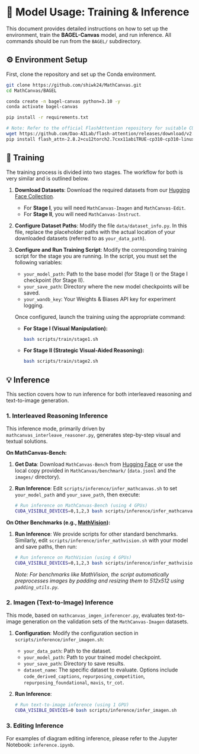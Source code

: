 # 🚀 Model Usage: Training & Inference

This document provides detailed instructions on how to set up the environment, train the **BAGEL-Canvas** model, and run inference. All commands should be run from the `BAGEL/` subdirectory.

## ⚙️ Environment Setup

First, clone the repository and set up the Conda environment.

```bash
git clone https://github.com/shiwk24/MathCanvas.git
cd MathCanvas/BAGEL

conda create -n bagel-canvas python=3.10 -y
conda activate bagel-canvas

pip install -r requirements.txt

# Note: Refer to the official FlashAttention repository for suitable CUDA version.
wget https://github.com/Dao-AILab/flash-attention/releases/download/v2.8.2/flash_attn-2.8.2+cu12torch2.7cxx11abiTRUE-cp310-cp310-linux_x86_64.whl
pip install flash_attn-2.8.2+cu12torch2.7cxx11abiTRUE-cp310-cp310-linux_x86_64.whl
```

## 🧠 Training

The training process is divided into two stages. The workflow for both is very similar and is outlined below.

1.  **Download Datasets**:
    Download the required datasets from our [Hugging Face Collection](https://huggingface.co/collections/shiwk24/mathcanvas).
    *   For **Stage I**, you will need `MathCanvas-Imagen` and `MathCanvas-Edit`.
    *   For **Stage II**, you will need `MathCanvas-Instruct`.

2.  **Configure Dataset Paths**:
    Modify the file `data/dataset_info.py`. In this file, replace the placeholder paths with the actual location of your downloaded datasets (referred to as `your_data_path`).

3.  **Configure and Run Training Script**:
    Modify the corresponding training script for the stage you are running. In the script, you must set the following variables:
    *   `your_model_path`: Path to the base model (for Stage I) or the Stage I checkpoint (for Stage II).
    *   `your_save_path`: Directory where the new model checkpoints will be saved.
    *   `your_wandb_key`: Your Weights & Biases API key for experiment logging.

    Once configured, launch the training using the appropriate command:

    *   **For Stage I (Visual Manipulation):**
        ```bash
        bash scripts/train/stage1.sh
        ```

    *   **For Stage II (Strategic Visual-Aided Reasoning):**
        ```bash
        bash scripts/train/stage2.sh
        ```

## 💡 Inference

This section covers how to run inference for both interleaved reasoning and text-to-image generation.

### 1. Interleaved Reasoning Inference

This inference mode, primarily driven by `mathcanvas_interleave_reasoner.py`, generates step-by-step visual and textual solutions.

**On MathCanvas-Bench:**

1.  **Get Data**: Download `MathCanvas-Bench` from [Hugging Face](https://huggingface.co/datasets/shiwk24/MathCanvas-Bench) or use the local copy provided in `MathCanvas/benchmark/` (`data.jsonl` and the `images/` directory).
2.  **Run Inference**: Edit `scripts/inference/infer_mathcanvas.sh` to set `your_model_path` and `your_save_path`, then execute:

    ```bash
    # Run inference on MathCanvas-Bench (using 4 GPUs)
    CUDA_VISIBLE_DEVICES=0,1,2,3 bash scripts/inference/infer_mathcanvas.sh
    ```

**On Other Benchmarks (e.g., [MathVision](https://github.com/mathllm/MATH-V)):**

1.  **Run Inference**: We provide scripts for other standard benchmarks. Similarly, edit `scripts/inference/infer_mathvision.sh` with your model and save paths, then run:

    ```bash
    # Run inference on MathVision (using 4 GPUs)
    CUDA_VISIBLE_DEVICES=0,1,2,3 bash scripts/inference/infer_mathvision.sh
    ```
    *Note: For benchmarks like MathVision, the script automatically preprocesses images by padding and resizing them to 512x512 using `padding_utils.py`.*

### 2. Imagen (Text-to-Image) Inference

This mode, based on `mathcanvas_imgen_inferencer.py`, evaluates text-to-image generation on the validation sets of the `MathCanvas-Imagen` datasets.

1.  **Configuration**: Modify the configuration section in `scripts/inference/infer_imagen.sh`:
    *   `your_data_path`: Path to the dataset.
    *   `your_model_path`: Path to your trained model checkpoint.
    *   `your_save_path`: Directory to save results.
    *   `dataset_name`: The specific dataset to evaluate. Options include `code_derived_captions`, `repurposing_competition`, `repurposing_foundational`, `mavis`, `tr_cot`.

2.  **Run Inference**:

    ```bash
    # Run text-to-image inference (using 1 GPU)
    CUDA_VISIBLE_DEVICES=0 bash scripts/inference/infer_imagen.sh
    ```

### 3. Editing Inference

For examples of diagram editing inference, please refer to the Jupyter Notebook: `inference.ipynb`.